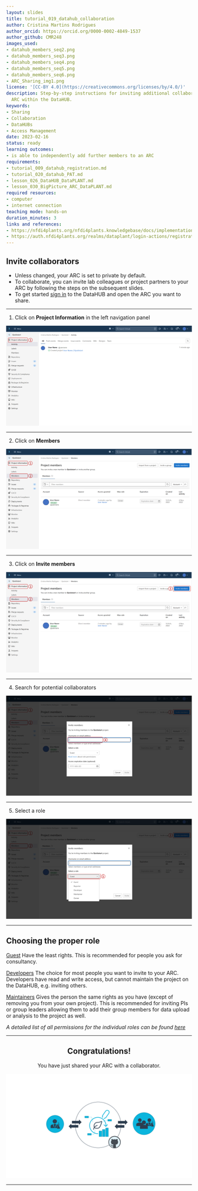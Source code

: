 ```yaml
---
layout: slides
title: tutorial_019_datahub_collaboration
author: Cristina Martins Rodrigues
author_orcid: https://orcid.org/0000-0002-4849-1537
author_github: CMR248
images_used:
- datahub_members_seq2.png
- datahub_members_seq3.png
- datahub_members_seq4.png
- datahub_members_seq5.png
- datahub_members_seq6.png
- ARC_Sharing_img1.png
license: '[CC-BY 4.0](https://creativecommons.org/licenses/by/4.0/)'
description: Step-by-step instructions for inviting additional collaborators to an
  ARC within the DataHUB.
keywords:
- Sharing
- Collaboration
- DataHUBs
- Access Management
date: 2023-02-16
status: ready
learning outcomes:
- is able to independently add further members to an ARC
requirements:
- tutorial_009_datahub_registration.md
- tutorial_020_datahub_PAT.md
- lesson_026_DataHUB_DataPLANT.md
- lesson_030_BigPicture_ARC_DataPLANT.md
required resources:
- computer
- internet connection
teaching mode: hands-on
duration_minutes: 3
links and references:
- https://nfdi4plants.org/nfdi4plants.knowledgebase/docs/implementation/QuickStart_arcCommander.html#invite-collaborators
- https://auth.nfdi4plants.org/realms/dataplant/login-actions/registration?client_id=account&tab_id=4bQkU161waI
---
```


## Invite collaborators

* Unless changed, your ARC is set to private by default. 
* To collaborate, you can invite lab colleagues or project partners to your ARC by following the steps on the subsequent slides. 
* To get started [sign in](https://auth.nfdi4plants.org/realms/dataplant/login-actions/registration?client_id=account&tab_id=4bQkU161waI) to the DataHUB and open the ARC you want to share.

---

1. Click on **Project Information** in the left navigation panel

![fit w:1050](../../../img/datahub_members_seq2.png)

---

2. Click on **Members**

![fit w:1050](../../../img/datahub_members_seq3.png)

---

3. Click on **Invite members**

![fit w:1050](../../../img/datahub_members_seq4.png)

---

4. Search for potential collaborators

![fit w:1050](../../../img/datahub_members_seq5.png)

---

5. Select a role 

![fit w:1050](../../../img/datahub_members_seq6.png)

<!-- Source to slide(s) -->
<!-- ../../bricks/datahub_invite-collaborators.md -->


---

## Choosing the proper role

<u>Guest</u>
Have the least rights. This is recommended for people you ask for consultancy.

<u>Developers</u> 
The choice for most people you want to invite to your ARC. Developers have read and write access, but cannot maintain the project on the DataHUB, e.g. inviting others.

<u>Maintainers</u> 
Gives the person the same rights as you have (except of removing you from your own project). This is recommended for inviting PIs or group leaders allowing them to add their group members for data upload or analysis to the project as well.

*A detailed list of all permissions for the individual roles can be found [here](https://docs.gitlab.com/ee/user/permissions.html)*

<!-- Source to slide(s) -->
<!-- ../../bricks/datahub_choose-collaborator-role.md -->


---

## <div align="center">Congratulations!</div>
<div align="center">You have just shared your ARC with a collaborator.</div>

<style scoped>

section p img {
width: 1000px;
height: 300px;
object-fit: cover;
object-position: 100% 45%;
/* display: block; */;
}
</style>

![](../../../img/ARC_Sharing_img1.png)

<!-- Source to slide(s) -->
<!-- ../../bricks/datahub_congrats-for-sharing.md -->


---
